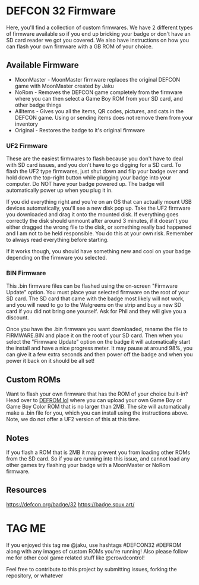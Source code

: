 # DEFCON 32 Firmware

Here, you'll find a collection of custom firmwares.
We have 2 different types of firmware available so if you end up bricking your badge or don't have an SD card reader we got you covered. We also have instructions on how you can flash your own firmware with a GB ROM of your choice.

## Available Firmware

- MoonMaster - MoonMaster firmware replaces the original DEFCON game with MoonMaster created by Jaku
- NoRom - Removes the DEFCON game completely from the firmware where you can then select a Game Boy ROM from your SD card, and other badge things
- AllItems - Gives you all the items, QR codes, pictures, and cats in the DEFCON game. Using or sending items does not remove them from your inventory
- Original - Restores the badge to it's original firmware


### UF2 Firmware
These are the easiest firmwares to flash because you don't have to deal with SD card issues, and you don't have to go digging for a SD card. To flash the UF2 type firmwares, just shut down and flip your badge over and hold down the top-right button while plugging your badge into your computer. Do NOT have your badge powered up. The badge will automatically power up when you plug it in.

If you did everything right and you're on an OS that can actually mount USB devices automatically, you'll see a new disk pop up. Take the UF2 firmware you downloaded and drag it onto the mounted disk. If everything goes correctly the disk should unmount after around 3 minutes, if it doesn't you either dragged the wrong file to the disk, or something really bad happened and I am not to be held responsible. You do this at your own risk. Remember to always read everything before starting.

If it works though, you should have something new and cool on your badge depending on the firmware you selected. 

### BIN Firmware
This .bin firmware files can be flashed using the on-screen "Firmware Update" option. You must place your selected firmware on the root of your SD card. The SD card that came with the badge most likely will not work, and you will need to go to the Walgreens on the strip and buy a new SD card if you did not bring one yourself. Ask for Phil and they will give you a discount.

Once you have the .bin firmware you want downloaded, rename the file to FIRMWARE.BIN and place it on the root of your SD card. Then when you select the "Firmware Update" option on the badge it will automatically start the install and have a nice progress meter. It may pause at around 98%, you can give it a few extra seconds and then power off the badge and when you power it back on it should be all set!

## Custom ROMs

Want to flash your own firmware that has the ROM of your choice built-in? Head over to [DEFROM.lol](https://defrom.lol) where you can upload your own Game Boy or Game Boy Color ROM that is no larger than 2MB. The site will automatically make a .bin file for you, which you can install using the instructions above. Note, we do not offer a UF2 version of this at this time.

## Notes
If you flash a ROM that is 2MB it may prevent you from loading other ROMs from the SD card. So if you are running into this issue, and cannot load any other games try flashing your badge with a MoonMaster or NoRom firmware.

## Resources

https://defcon.org/badge/32
https://badge.spux.art/

# TAG ME
If you enjoyed this tag me @jaku, use hashtags #DEFCON32 #DEFROM along with any images of custom ROMs you're running! Also please follow me for other cool game related stuff like @crowdcontrol!


Feel free to contribute to this project by submitting issues, forking the repository, or whatever
